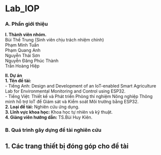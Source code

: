 # Lab_IOP

### A. Phần giới thiệu  
 __I. Thành viên nhóm.__  
    Bùi Thế Trung (Sinh viên chịu trách nhiệm chính)  
    Phạm Minh Tuấn  
    Phạm Quang Anh  
    Nguyễn Thái Sơn  
    Nguyễn Đăng Phúc Thành  
    Trần Hoàng Hiệp  
  
 __II. Dự án__  
    __1. Tên đề tài:__  
    - Tiếng Anh: Design and Development of an IoT-enabled Smart Agriculture Lab for Environmental Monitoring and Control using ESP32.  
    - Tiếng Việt: Thiết kế và Phát triển Phòng thí nghiệm Nông nghiệp Thông minh hỗ trợ IoT để Giám sát và Kiểm soát Môi trường bằng ESP32.  
    __2. Loại đề tài:__ Nghiên cứu ứng dụng.  
    __3. Lĩnh vực khoa học:__ Khoa học tự nhiên và kỹ thuật.  
    __4. Giảng viên hướng dẫn:__ TS.Bùi Huy Kiên.  
  
### B. Quá trình gây dựng đề tài nghiên cứu  
 __1. Các trang thiết bị đóng góp cho đề tài__
 - 
